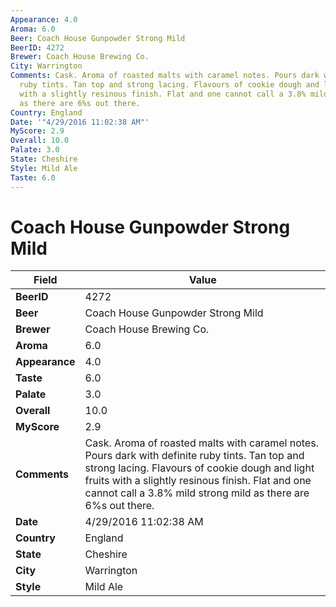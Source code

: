 ```yaml
---
Appearance: 4.0
Aroma: 6.0
Beer: Coach House Gunpowder Strong Mild
BeerID: 4272
Brewer: Coach House Brewing Co.
City: Warrington
Comments: Cask. Aroma of roasted malts with caramel notes. Pours dark with definite
  ruby tints. Tan top and strong lacing. Flavours of cookie dough and light fruits
  with a slightly resinous finish. Flat and one cannot call a 3.8% mild strong mild
  as there are 6%s out there.
Country: England
Date: '"4/29/2016 11:02:38 AM"'
MyScore: 2.9
Overall: 10.0
Palate: 3.0
State: Cheshire
Style: Mild Ale
Taste: 6.0
---
```


# Coach House Gunpowder Strong Mild

| Field         | Value |
|---------------|-------|
| **BeerID** | 4272 |
| **Beer** | Coach House Gunpowder Strong Mild |
| **Brewer** | Coach House Brewing Co. |
| **Aroma** | 6.0 |
| **Appearance** | 4.0 |
| **Taste** | 6.0 |
| **Palate** | 3.0 |
| **Overall** | 10.0 |
| **MyScore** | 2.9 |
| **Comments** | Cask. Aroma of roasted malts with caramel notes. Pours dark with definite ruby tints. Tan top and strong lacing. Flavours of cookie dough and light fruits with a slightly resinous finish. Flat and one cannot call a 3.8% mild strong mild as there are 6%s out there. |
| **Date** | 4/29/2016 11:02:38 AM |
| **Country** | England |
| **State** | Cheshire |
| **City** | Warrington |
| **Style** | Mild Ale |
